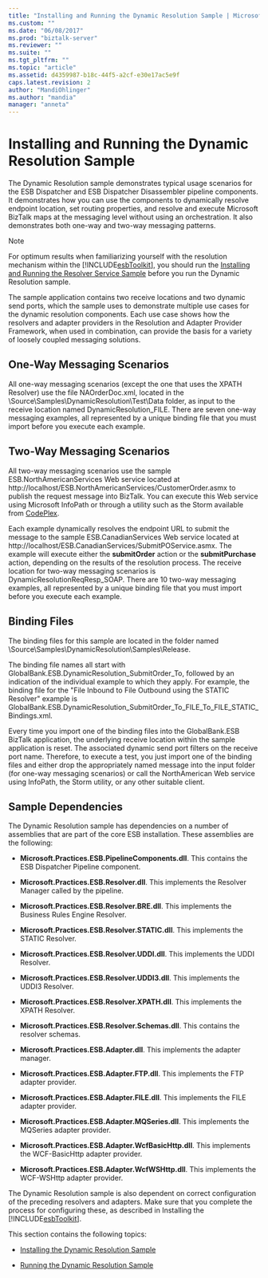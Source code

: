 ```yaml
---
title: "Installing and Running the Dynamic Resolution Sample | Microsoft Docs"
ms.custom: ""
ms.date: "06/08/2017"
ms.prod: "biztalk-server"
ms.reviewer: ""
ms.suite: ""
ms.tgt_pltfrm: ""
ms.topic: "article"
ms.assetid: d4359987-b18c-44f5-a2cf-e30e17ac5e9f
caps.latest.revision: 2
author: "MandiOhlinger"
ms.author: "mandia"
manager: "anneta"
---
```

# Installing and Running the Dynamic Resolution Sample
The Dynamic Resolution sample demonstrates typical usage scenarios for the ESB Dispatcher and ESB Dispatcher Disassembler pipeline components. It demonstrates how you can use the components to dynamically resolve endpoint location, set routing properties, and resolve and execute Microsoft BizTalk maps at the messaging level without using an orchestration. It also demonstrates both one-way and two-way messaging patterns.  
  
> [!NOTE]
>  For optimum results when familiarizing yourself with the resolution mechanism within the [!INCLUDE[esbToolkit](../includes/esbtoolkit-md.md)], you should run the [Installing and Running the Resolver Service Sample](../esb-toolkit/installing-and-running-the-resolver-service-sample.md) before you run the Dynamic Resolution sample.  
  
 The sample application contains two receive locations and two dynamic send ports, which the sample uses to demonstrate multiple use cases for the dynamic resolution components. Each use case shows how the resolvers and adapter providers in the Resolution and Adapter Provider Framework, when used in combination, can provide the basis for a variety of loosely coupled messaging solutions.  
  
## One-Way Messaging Scenarios  
 All one-way messaging scenarios (except the one that uses the XPATH Resolver) use the file NAOrderDoc.xml, located in the \Source\Samples\DynamicResolution\Test\Data folder, as input to the receive location named DynamicResolution_FILE. There are seven one-way messaging examples, all represented by a unique binding file that you must import before you execute each example.  
  
## Two-Way Messaging Scenarios  
 All two-way messaging scenarios use the sample ESB.NorthAmericanServices Web service located at http://localhost/ESB.NorthAmericanServices/CustomerOrder.asmx to publish the request message into BizTalk. You can execute this Web service using Microsoft InfoPath or through a utility such as the Storm available from [CodePlex](http://go.microsoft.com/fwlink/?LinkID=187762&clcid=0x409).  
  
 Each example dynamically resolves the endpoint URL to submit the message to the sample ESB.CanadianServices Web service located at http://localhost/ESB.CanadianServices/SubmitPOService.asmx. The example will execute either the **submitOrder** action or the **submitPurchase** action, depending on the results of the resolution process. The receive location for two-way messaging scenarios is DynamicResolutionReqResp_SOAP. There are 10 two-way messaging examples, all represented by a unique binding file that you must import before you execute each example.  
  
## Binding Files  
 The binding files for this sample are located in the folder named \Source\Samples\DynamicResolution\Samples\Release.  
  
 The binding file names all start with GlobalBank.ESB.DynamicResolution_SubmitOrder_To, followed by an indication of the individual example to which they apply. For example, the binding file for the "File Inbound to File Outbound using the STATIC Resolver" example is GlobalBank.ESB.DynamicResolution_SubmitOrder_To_FILE_To_FILE_STATIC_Bindings.xml.  
  
 Every time you import one of the binding files into the GlobalBank.ESB BizTalk application, the underlying receive location within the sample application is reset. The associated dynamic send port filters on the receive port name. Therefore, to execute a test, you just import one of the binding files and either drop the appropriately named message into the input folder (for one-way messaging scenarios) or call the NorthAmerican Web service using InfoPath, the Storm utility, or any other suitable client.  
  
## Sample Dependencies  
 The Dynamic Resolution sample has dependencies on a number of assemblies that are part of the core ESB installation. These assemblies are the following:  
  
-   **Microsoft.Practices.ESB.PipelineComponents.dll**. This contains the ESB Dispatcher Pipeline component.  
  
-   **Microsoft.Practices.ESB.Resolver.dll**. This implements the Resolver Manager called by the pipeline.  
  
-   **Microsoft.Practices.ESB.Resolver.BRE.dll**. This implements the Business Rules Engine Resolver.  
  
-   **Microsoft.Practices.ESB.Resolver.STATIC.dll**. This implements the STATIC Resolver.  
  
-   **Microsoft.Practices.ESB.Resolver.UDDI.dll**. This implements the UDDI Resolver.  
  
-   **Microsoft.Practices.ESB.Resolver.UDDI3.dll**. This implements the UDDI3 Resolver.  
  
-   **Microsoft.Practices.ESB.Resolver.XPATH.dll**. This implements the XPATH Resolver.  
  
-   **Microsoft.Practices.ESB.Resolver.Schemas.dll**. This contains the resolver schemas.  
  
-   **Microsoft.Practices.ESB.Adapter.dll**. This implements the adapter manager.  
  
-   **Microsoft.Practices.ESB.Adapter.FTP.dll**. This implements the FTP adapter provider.  
  
-   **Microsoft.Practices.ESB.Adapter.FILE.dll**. This implements the FILE adapter provider.  
  
-   **Microsoft.Practices.ESB.Adapter.MQSeries.dll**. This implements the MQSeries adapter provider.  
  
-   **Microsoft.Practices.ESB.Adapter.WcfBasicHttp.dll**. This implements the WCF-BasicHttp adapter provider.  
  
-   **Microsoft.Practices.ESB.Adapter.WcfWSHttp.dll**. This implements the WCF-WSHttp adapter provider.  
  
 The Dynamic Resolution sample is also dependent on correct configuration of the preceding resolvers and adapters. Make sure that you complete the process for configuring these, as described in Installing the [!INCLUDE[esbToolkit](../includes/esbtoolkit-md.md)].  
  
 This section contains the following topics:  
  
-   [Installing the Dynamic Resolution Sample](../esb-toolkit/installing-the-dynamic-resolution-sample.md)  
  
-   [Running the Dynamic Resolution Sample](../esb-toolkit/running-the-dynamic-resolution-sample.md)
